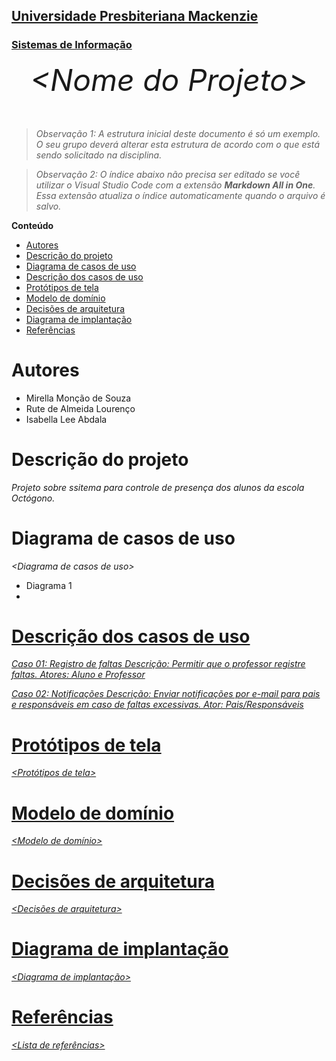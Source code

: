 <h2><a href= "https://www.mackenzie.br">Universidade Presbiteriana Mackenzie</a></h2>
<h3><a href= "https://www.mackenzie.br/graduacao/sao-paulo-higienopolis/sistemas-de-informacao">Sistemas de Informação</a></h3>


<font size="+12"><center>
*&lt;Nome do Projeto&gt;*
</center></font>

>*Observação 1: A estrutura inicial deste documento é só um exemplo. O seu grupo deverá alterar esta estrutura de acordo com o que está sendo solicitado na disciplina.*

>*Observação 2: O índice abaixo não precisa ser editado se você utilizar o Visual Studio Code com a extensão **Markdown All in One**. Essa extensão atualiza o índice automaticamente quando o arquivo é salvo.*

**Conteúdo**

- [Autores](#autores)
- [Descrição do projeto](#descrição-do-projeto)
- [Diagrama de casos de uso](#diagrama-de-casos-de-uso)
- [Descrição dos casos de uso](#descrição-dos-casos-de-uso)
- [Protótipos de tela](#protótipos-de-tela)
- [Modelo de domínio](#modelo-de-domínio)
- [Decisões de arquitetura](#decisões-de-arquitetura)
- [Diagrama de implantação](#diagrama-de-implantação)
- [Referências](#referências)


# Autores

* Mirella Monção de Souza
* Rute de Almeida Lourenço
* Isabella Lee Abdala


# Descrição do projeto

*Projeto sobre ssitema para controle de presença dos alunos da escola Octógono.*

# Diagrama de casos de uso

*&lt;Diagrama de casos de uso&gt;*

* Diagrama 1
* <a href = "https://drive.google.com/file/d/1gD6bqci031OtH8Ps4I0xEQnlFK4LQpvw/view?usp=drivesdk" a>

# Descrição dos casos de uso

*Caso 01: Registro de faltas
Descrição: Permitir que o professor registre faltas.
Atores: Aluno e Professor*

*Caso 02: Notificações 
Descrição: Enviar notificações por e-mail para pais e responsáveis em caso de faltas excessivas.
Ator: Pais/Responsáveis*


# Protótipos de tela

*&lt;Protótipos de tela&gt;*

# Modelo de domínio

*&lt;Modelo de domínio&gt;*

# Decisões de arquitetura

*&lt;Decisões de arquitetura&gt;*

# Diagrama de implantação

*&lt;Diagrama de implantação&gt;*

# Referências

*&lt;Lista de referências&gt;*
